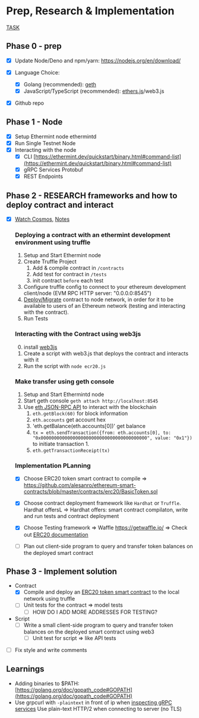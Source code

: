 # Prep, Research & Implementation

[TASK](https://tharsis.notion.site/Deploying-a-Simple-Smart-Contract-d6f0cc68610241a08d4fddeb49ce65e5)

## Phase 0 - prep

- [x] Update Node/Deno and npm/yarn: https://nodejs.org/en/download/
- [x] Language Choice:
  - [x] Golang (recommended): [geth](https://geth.ethereum.org/)
  - [x] JavaScript/TypeScript (recommended): [ethers.js](https://github.com/ethers-io/ethers.js/)/web3.js
- [x] Github repo


## Phase 1 -  Node

- [x] Setup Ethermint node ethermintd
- [x] Run Single Testnet Node
- [x] Interacting with the node
  - [x] CLI [https://ethermint.dev/quickstart/binary.html#command-list](https://ethermint.dev/quickstart/binary.html#command-list)
  - [x] gRPC Services Protobuf
  - [x] REST Endpoints

## Phase 2 - RESEARCH frameworks and how to deploy contract and interact
- [x] [Watch Cosmos](https://www.youtube.com/watch?v=4oCIMFekY_Q&t=1832s), [Notes](https://hackmd.io/@nZ-twauPRISEa6G9zg3XRw/HJvkzt5yD)

  ### Deploying a contract with an ethermint development environment using truffle
    1. Setup and Start Ethermint node
    2. Create Truffle Project
       1. Add & compile contract in `/contracts`
       2. Add test for contract in `/tests`
       3. init contract `before` each test
    3. Configure truffle config to connect to your ethereum     development client/node (EVM RPC HTTP server: "0.0.0.0:8545")
    4. [Deploy/Migrate](https://ethereum.org/en/developers/docs/smart-contracts/deploying/) contract to node network, in order for it to be available to users of an Ethereum network (testing and interacting with the contract).
    5. Run Tests

  ### Interacting with the Contract using web3js
    0. install [web3js](https://web3js.readthedocs.io/en/v1.4.0/getting-started.html)
    1. Create a script with web3.js that deploys the contract and interacts with it
    2. Run the script with `node ecr20.js`

  ### Make transfer using geth console
    1. Setup and Start Ethermintd node
    2. Start geth console `geth attach http://localhost:8545`
    3. Use [eth JSON-RPC API](https://eth.wiki/json-rpc/API) to interact with the blockchain
       1. `eth.getBlock(60)` for block information
       2. `eth.accounts` get account hex
       3. 'eth.getBalance(eth.accounts[0])' get balance
       4. `tx = eth.sendTransaction({from: eth.accounts[0], to: "0x0000000000000000000000000000000000000000", value: "0x1"})` to initiate transaction
          1.
       5. `eth.getTransactionReceipt(tx)`


  ### Implementation PLanning

  - [x] Choose ERC20 token smart contract to compile
    => https://github.com/alesanro/ethereum-smart-contracts/blob/master/contracts/erc20/BasicToken.sol
  - [x] Choose contract deployment framework like `Hardhat` or `Truffle`. Hardhat offersL
    => Hardhat offers: smart contract compilaton, write and run tests and contract deployment
  - [x] Choose Testing framework
    => Waffle https://getwaffle.io/
    => Check out [ERC20 documentation]((https://docs.openzeppelin.com/contracts/2.x/api/token/erc20#ERC20-totalSupply--))
  - [ ] Plan out client-side program to query and transfer token balances on the deployed smart contract


## Phase 3 - Implement solution
- Contract
  - [x] Compile and deploy an [ERC20 token smart contract](https://ethereum.org/en/developers/docs/standards/tokens/erc-20/) to the local network using truffle
  - [ ] Unit tests for the contract => model tests
    - [ ] HOW DO I ADD MORE ADDRESSES FOR TESTING?

- Script
  - [ ] Write a small client-side program to query and transfer token balances on the deployed smart contract using web3
    - [ ] Unit test for script => like API tests

- [ ] Fix style and write comments




## Learnings

- Adding binaries to $PATH: [https://golang.org/doc/gopath_code#GOPATH](https://golang.org/doc/gopath_code#GOPATH)
- Use grpcurl with `-plaintext` in front of ip when [inspecting gRPC services](https://ethermint.dev/quickstart/interact_node.html#grpcurl)
	Use plain-text HTTP/2 when connecting to server (no TLS)
